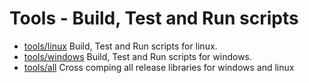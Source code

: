 # Tools - Build, Test and Run scripts

- [tools/linux](linux/readme.md) Build, Test and Run scripts for linux.
- [tools/windows](windows/readme.md) Build, Test and Run scripts for windows.
- [tools/all](all/readme.md) Cross comping all release libraries for windows and linux
